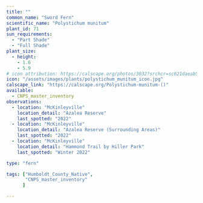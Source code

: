 ```yaml
---
title: ""
common_name: "Sword Fern"
scientific_name: "Polystichum munitum"
plant_id: 71
sun_requirements:
  - "Part Shade"
  - "Full Shade"
plant_size:
  - height: 
    - 1.6
    - 5.9
# icon attribution: https://calscape.org/photos/3032?srchcr=sc621daeab5df9c 
icon: "/assets/images/plants/polystichum_munitum_icon.jpg" 
calscape_link: "https://calscape.org/Polystichum-munitum-()"
available: 
  - CNPS_master_inventory
observations: 
  - location: "McKinleyville"
    location_detail: "Azalea Reserve"
    last_spotted: "2022"
  - location: "McKinleyville"
    location_detail: "Azalea Reserve (Surrounding Areas)"    
    last_spotted: "2022"
  - location: "McKinleyville"
    location_detail: "Hammond Trail by Hiller Park" 
    last_spotted: "Winter 2022"

type: "fern"

tags: ["Humboldt_County_Native",
       "CNPS_master_inventory"
      ]

---
```

